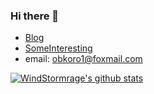 ### Hi there 👋

* [Blog](https://windstormrage.github.io/)
* [SomeInteresting](https://xhydemo.lap.360.cn/#/arcs)
* email: obkoro1@foxmail.com


[![WindStormrage's github stats](https://github-readme-stats.vercel.app/api?username=WindStormrage)](https://github.com/anuraghazra/github-readme-stats)
<!--
**WindStormrage/WindStormrage** is a ✨ _special_ ✨ repository because its `README.md` (this file) appears on your GitHub profile.

Here are some ideas to get you started:

- 🔭 I’m currently working on ...
- 🌱 I’m currently learning ...
- 👯 I’m looking to collaborate on ...
- 🤔 I’m looking for help with ...
- 💬 Ask me about ...
- 📫 How to reach me: ...
- 😄 Pronouns: ...
- ⚡ Fun fact: ...
-->
